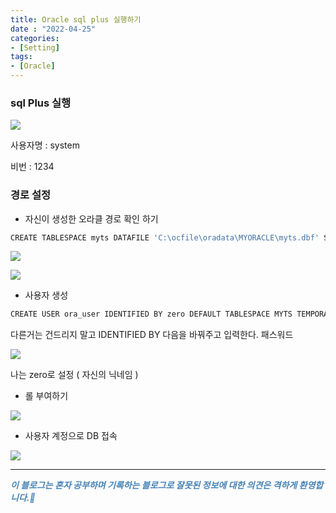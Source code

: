 ```yaml
---
title: Oracle sql plus 실행하기
date : "2022-04-25"
categories:
- [Setting]
tags:
- [Oracle]
---
```



### sql Plus 실행

![](/images/sqlplus/Untitled.png)

사용자명  :  system

비번 : 1234 

### 경로 설정

- 자신이 생성한 오라클 경로 확인 하기

```python
CREATE TABLESPACE myts DATAFILE 'C:\ocfile\oradata\MYORACLE\myts.dbf' SIZE 100M AUTOEXTEND ON NEXT 5M;
```

![](/images/sqlplus/Untitled%201.png)

![](/images/sqlplus/Untitled%202.png)

- 사용자 생성

```python
CREATE USER ora_user IDENTIFIED BY zero DEFAULT TABLESPACE MYTS TEMPORARY TABLESPACE TEMP;
```

다른거는 건드리지 말고 IDENTIFIED BY 다음을 바꿔주고 입력한다. 패스워드 

![](/images/sqlplus/Untitled%203.png)

나는 zero로 설정 ( 자신의 닉네임 )

- 롤 부여하기

![](/images/sqlplus/Untitled%204.png)

- 사용자 계정으로 DB 접속

![](/images/sqlplus/Untitled%205.png)


---
**_<span style="color:#4682B4;"> 이 블로그는 혼자 공부하며 기록하는 블로그로 잘못된 정보에 대한 의견은 격하게 환영합니다.🤩 </span>_**